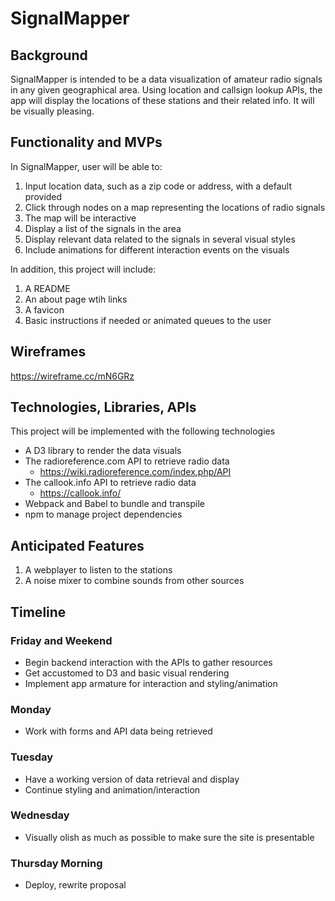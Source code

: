 # SignalMapper

## Background

SignalMapper is intended to be a data visualization of amateur radio signals in any given geographical area. Using location and callsign lookup APIs, the app will display the locations of these stations and their related info. It will be visually pleasing.

## Functionality and MVPs

In SignalMapper, user will be able to:

1. Input location data, such as a zip code or address, with a default provided
2. Click through nodes on a map representing the locations of radio signals
3. The map will be interactive
4. Display a list of the signals in the area
5. Display relevant data related to the signals in several visual styles
6. Include animations for different interaction events on the visuals

In addition, this project will include:

1. A README
2. An about page wtih links
3. A favicon
4. Basic instructions if needed or animated queues to the user

## Wireframes

<https://wireframe.cc/mN6GRz>

## Technologies, Libraries, APIs

This project will be implemented with the following technologies

- A D3 library to render the data visuals
- The radioreference.com API to retrieve radio data
  - <https://wiki.radioreference.com/index.php/API>
- The callook.info API to retrieve radio data
  - <https://callook.info/>
- Webpack and Babel to bundle and transpile
- npm to manage project dependencies

## Anticipated Features

1. A webplayer to listen to the stations
2. A noise mixer to combine sounds from other sources

## Timeline

### Friday and Weekend

- Begin backend interaction with the APIs to gather resources
- Get accustomed to D3 and basic visual rendering
- Implement app armature for interaction and styling/animation

### Monday

- Work with forms and API data being retrieved

### Tuesday

- Have a working version of data retrieval and display
- Continue styling and animation/interaction

### Wednesday

- Visually olish as much as possible to make sure the site is presentable

### Thursday Morning

- Deploy, rewrite proposal
